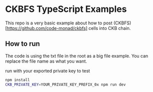# CKBFS TypeScript Examples

This repo is a very basic example about how to post (CKBFS)[https://github.com/code-monad/ckbfs] cells into CKB chain.

## How to run

The code is using the txt file in the root as a big file example. You can replace the file name as what you want.

run with your exported private key to test

```bash
npm install
CKB_PRIVATE_KEY=YOUR_PRIVATE_KEY_PREFIX_0x npm run dev
```


